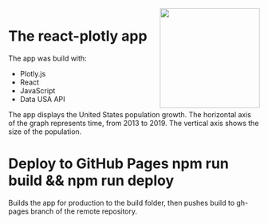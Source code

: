 <img align="right" width="200" height="200" src="https://user-images.githubusercontent.com/86261719/159193102-054e822e-a9fd-4501-9d49-57f65009a942.jpg">

# The react-plotly app
The app was build with:
 * Plotly.js
 * React
 * JavaScript
 * Data USA API

The app displays the United States population growth. The horizontal axis of the graph represents time, from 2013 to 2019. The vertical axis shows the size of the population.

# Deploy to GitHub Pages npm run build && npm run deploy
Builds the app for production to the build folder, then pushes build to gh-pages branch of the remote repository.



